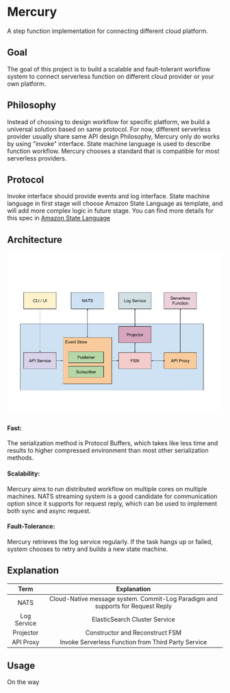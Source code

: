 # Mercury
A step function implementation for connecting different cloud platform.

## Goal
The goal of this project is to build a scalable and fault-tolerant workflow system to connect serverless function on different cloud provider or your own platform.

## Philosophy
Instead of choosing to design workflow for specific platform, we build a universal solution based on same protocol. For now, different serverless provider usually share same API design Philosophy, Mercury only do works by using "invoke" interface.
State machine language is used to describe function workflow. Mercury chooses a standard that is compatible for most serverless providers.

## Protocol
Invoke interface should provide events and log interface.
State machine language in first stage will choose Amazon State Language as template, and will add more complex logic in future stage. You can find more details for this spec in
[Amazon State Language](https://states-language.net/spec.html)

## Architecture
![Architecture](docs/images/System_Architecture.jpg)

#### Fast: 
The serialization method is Protocol Buffers, which takes like less time and results to higher compressed environment than most other serialization methods.

#### Scalability:
Mercury aims to run distributed workflow on multiple cores on multiple machines. NATS streaming system is a good candidate for communication option since it supports for request reply, which can be used to implement both sync and async request.

#### Fault-Tolerance:
Mercury retrieves the log service regularly. If the task hangs up or failed, system chooses to retry and builds a new state machine.

## Explanation
Term | Explanation
 :---: |  :---:
NATS  | Cloud-Native message system. Commit-Log Paradigm and supports for Request Reply
Log Service | <center> ElasticSearch Cluster Service  </center>
Projector | Constructor and Reconstruct FSM
API Proxy |  Invoke Serverless Function from Third Party Service 

## Usage
On the way
